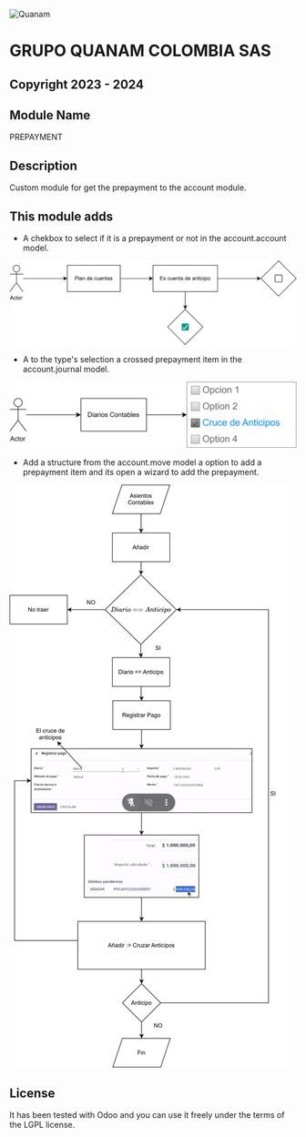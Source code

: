 ![Quanam](https://th.bing.com/th/id/OIP.0Xx4DLmevXnccTkfC-ffYQHaGZ?rs=1&pid=ImgDetMain)
<h1> GRUPO QUANAM COLOMBIA SAS </h1>
<h2> Copyright 2023 - 2024</h2> 

## Module Name
PREPAYMENT

## Description 
Custom module for get the prepayment to the account module.

## This module adds
- A chekbox to select if it is a prepayment or not in the account.account model.

![Alt text](./static/readme/prepayment-Plan%20de%20cuentas.drawio.svg)

- A to the type's selection a crossed prepayment item in the account.journal model.

![Alt text](./static/readme/prepayment-Diarios%20Contables.drawio.svg)

- Add a structure from the account.move model a option to add a prepayment item and its open a wizard to add the prepayment.

![Alt text](./static/readme/prepayment-Diagrama%20de%20Flujo.drawio.svg)

## License
It has been tested with Odoo and you can use it freely under the terms of the LGPL license.